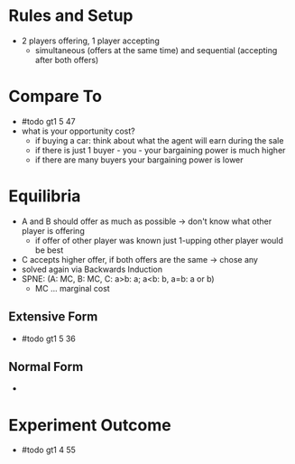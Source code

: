 # Rules and Setup
- 2 players offering, 1 player accepting
	- simultaneous (offers at the same time) and sequential (accepting after both offers)

# Compare To
- #todo gt1 5 47
- what is your opportunity cost?
	- if buying a car: think about what the agent will earn during the sale
	- if there is just 1 buyer - you - your bargaining power is much higher
	- if there are many buyers your bargaining power is lower

# Equilibria
- A and B should offer as much as possible -> don't know what other player is offering
	- if offer of other player was known just 1-upping other player would be best
- C accepts higher offer, if both offers are the same -> chose any
- solved again via Backwards Induction
- SPNE: (A: MC, B: MC, C: a>b: a; a<b: b, a=b: a or b)
	- MC ... marginal cost

## Extensive Form
- #todo gt1 5 36

## Normal Form
- 

# Experiment Outcome
- #todo gt1 4 55